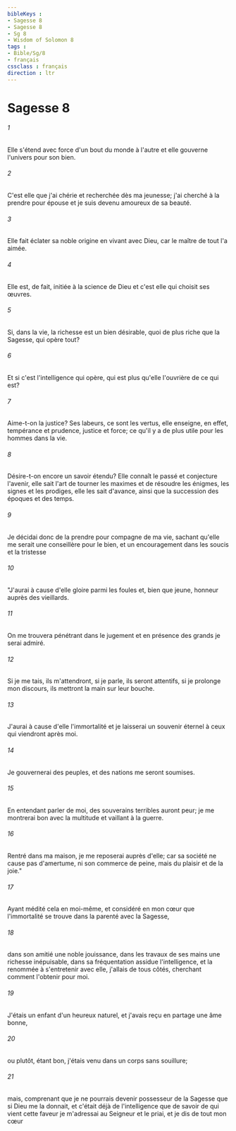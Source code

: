 ```yaml
---
bibleKeys : 
- Sagesse 8
- Sagesse 8
- Sg 8
- Wisdom of Solomon 8
tags : 
- Bible/Sg/8
- français
cssclass : français
direction : ltr
---
```


# Sagesse 8

###### 1
Elle s'étend avec force d'un bout du monde à l'autre et elle gouverne l'univers pour son bien.
###### 2
C'est elle que j'ai chérie et recherchée dès ma jeunesse; j'ai cherché à la prendre pour épouse et je suis devenu amoureux de sa beauté.
###### 3
Elle fait éclater sa noble origine en vivant avec Dieu, car le maître de tout l'a aimée.
###### 4
Elle est, de fait, initiée à la science de Dieu et c'est elle qui choisit ses œuvres.
###### 5
Si, dans la vie, la richesse est un bien désirable, quoi de plus riche que la Sagesse, qui opère tout?
###### 6
Et si c'est l'intelligence qui opère, qui est plus qu'elle l'ouvrière de ce qui est?
###### 7
Aime-t-on la justice? Ses labeurs, ce sont les vertus, elle enseigne, en effet, tempérance et prudence, justice et force; ce qu'il y a de plus utile pour les hommes dans la vie.
###### 8
Désire-t-on encore un savoir étendu? Elle connaît le passé et conjecture l'avenir, elle sait l'art de tourner les maximes et de résoudre les énigmes, les signes et les prodiges, elle les sait d'avance, ainsi que la succession des époques et des temps.
###### 9
Je décidai donc de la prendre pour compagne de ma vie, sachant qu'elle me serait une conseillère pour le bien, et un encouragement dans les soucis et la tristesse
###### 10
"J'aurai à cause d'elle gloire parmi les foules et, bien que jeune, honneur auprès des vieillards.
###### 11
On me trouvera pénétrant dans le jugement et en présence des grands je serai admiré.
###### 12
Si je me tais, ils m'attendront, si je parle, ils seront attentifs, si je prolonge mon discours, ils mettront la main sur leur bouche.
###### 13
J'aurai à cause d'elle l'immortalité et je laisserai un souvenir éternel à ceux qui viendront après moi.
###### 14
Je gouvernerai des peuples, et des nations me seront soumises.
###### 15
En entendant parler de moi, des souverains terribles auront peur; je me montrerai bon avec la multitude et vaillant à la guerre.
###### 16
Rentré dans ma maison, je me reposerai auprès d'elle; car sa société ne cause pas d'amertume, ni son commerce de peine, mais du plaisir et de la joie."
###### 17
Ayant médité cela en moi-même, et considéré en mon cœur que l'immortalité se trouve dans la parenté avec la Sagesse,
###### 18
dans son amitié une noble jouissance, dans les travaux de ses mains une richesse inépuisable, dans sa fréquentation assidue l'intelligence, et la renommée à s'entretenir avec elle, j'allais de tous côtés, cherchant comment l'obtenir pour moi.
###### 19
J'étais un enfant d'un heureux naturel, et j'avais reçu en partage une âme bonne,
###### 20
ou plutôt, étant bon, j'étais venu dans un corps sans souillure;
###### 21
mais, comprenant que je ne pourrais devenir possesseur de la Sagesse que si Dieu me la donnait, et c'était déjà de l'intelligence que de savoir de qui vient cette faveur je m'adressai au Seigneur et le priai, et je dis de tout mon cœur
